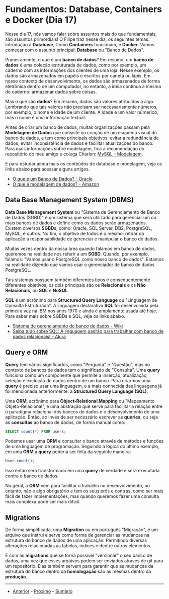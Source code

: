 # Fundamentos: Database, Containers e Docker (Dia 17)
Nesse dia 17, nós vamos falar sobre assuntos mais do que fundamentais, são assuntos primordiais! O Filipe traz nesse dia, os seguintes temas: Introdução a **Database**, Como **Containers** funcionam, e **Docker**. Vamos começar com o assunto principal: **Database** ou "Banco de Dados". 

Primeiramente, o que é um **banco de dados**? Em resumo, um **banco de dados** é uma coleção estruturada de dados, como por exemplo, um caderno com as informações dos clientes de uma loja. Nesse exemplo, os dados são armazenados em papéis e escritos por caneta ou lápis. Em nosso contexto de desenvolvimento, os dados são armazenados de forma eletrônica dentro de um computador, no entanto, a ideia continua a mesma do caderno: armazenar dados sobre coisas.

Mas o que são **dados**? Em resumo, dados são valores atribuídos a algo. Lembrando que tais valores não precisam ser necessariamente números, por exemplo, o nome e idade de um cliente. A idade é um valor númerico, mas o nome é uma informação textual.

Antes de criar um banco de dados, muitas organizações passam pela **Modelagem de Dados** que consiste na criação de um esquema visual do banco de dados, e tem como principais objetivos: evitar a redundância de dados, evitar inconsistência de dados e facilitar atualizações do banco. Para mais informações sobre modelagem, fica a recomendação do repositório do meu amigo e colega Charlon: [MySQL - Modelagem](https://github.com/charlon-156/MySQL/blob/main/Modelagem.md#modelagem-de-dados).

E para estudar ainda mais os conteúdos de database e modelagem, veja os links abaixo para acessar alguns artigos.
- [O que é um Banco de Dados? - Oracle](https://www.oracle.com/br/database/what-is-database/)
- [O que é modelagem de dados? - Amazon](https://aws.amazon.com/pt/what-is/data-modeling/)

## Data Base Management System (DBMS)
**Data Base Management System** ou "Sistema de Gerenciamento de Banco de Dados (SGBD)" é um sistema que será utilizado para gerenciar um ou mais bancos de dados e define como os dados serão armazenados. Existem diversos **SGBD**s, como:  Oracle, SQL Server, DB2, PostgreSQL, MySQL, e outros. No fim, o objetivo de todos é o mesmo: retirar da aplicação a responsabilidade de gerenciar e manipular o banco de dados. 

Muitas vezes dentro da nossa área quando falamos em banco de dados, queremos na realidade nos referir a um **SGBD**. Quando, por exemplo, falamos: "Vamos usar o PostgreSQL como nosso banco de dados". Estamos na realidade dizendo que vamos usar o gerenciador de banco de dados PostgreSQL.

Tais sistemas possuem também diferentes tipos e consequentemente diferentes objetivos, os dois principais são os **Relacionais** e os **Não Relacionais**, ou **SQL** e **NoSQL**.

**SQL** é um acrônimo para **Structured Query Language** ou "Linguagem de Consulta Estruturada". A linguagem declarativa **SQL** foi desenvolvida pela primeira vez na IBM nos anos 1970 e ainda é amplamente usada até hoje. Para saber mais sobre SGBDs e SQL, veja os links abaixo.

- [Sistema de gerenciamento de banco de dados - Wiki](https://pt.wikipedia.org/wiki/Sistema_de_gerenciamento_de_banco_de_dados)
- [Saiba tudo sobre SQL: A linguagem padrão para trabalhar com banco de dados relacionais! - Alura](https://www.alura.com.br/artigos/o-que-e-sql)

## Query e ORM
**Query** tem vários significados, como "Pergunta" e "Questão", mas no contexto de bancos de dados tem o significado de "Consulta". Uma **query** funciona como um componente que permite a inserção, atualização, seleção e exclução de dados dentro de um banco. Para criarmos uma **query** é preciso usar uma linguagem, e a mais conhecida das linguagens já foi mencionada anteriormente: a **Structured Query Language (SQL)**.

Uma **ORM**, acrônimo para **Object-Relational Mapping** ou "Mapeamento Objeto-Relacional", é uma abstração que serve para facilitar a relação entre o paradigma relacional dos bancos de dados e o desenvolvimento de uma aplicação. Então, ao invés de ser necessário escrever as **queries**, ou seja as **consultas** ao banco de dados, de forma manual como:
```sql
SELECT count(*) FROM users;
```
Podemos usar uma **ORM** e consultar o banco através de métodos e funções de uma linguagem de programação. Seguindo a lógica do último exemplo, em uma **ORM** a **query** poderia ser feita da seguinte maneira:
```js
User.count();
```
Isso então será transformado em uma **query** de verdade e será executada contra o banco de dados.

No geral, a **ORM** vem para facilitar o trabalho no desenvolvimento, no entanto, não é algo obrigatório e tem os seus prós e contras, como ser mais fácil de fazer implementações, mas quando queremos fazer uma consulta mais complexa pode ser mais dificil.

## Migrations
De forma simplificada, uma **Migration** ou em português "Migração", é um arquivo que instrui e serve como forma de gerenciar as mudanças na estrutura do banco de dados de uma aplicação. Permitindo diversas alterações relacionadas as tabelas, índices e dentre outros elementos.

É com as **migrations** que se torna possível "versionar" o seu banco de dados, uma vez que esses arquivos podem ser enviados através de git para um repositório. Elas também servem para garantir que as mudanças da estrutura do banco dentro da **homologação** são as mesmas dentro da **produção**.

---

- [Anterior](/dias/dia16.md) - [Próximo](/dias/dia18.md) - [Sumário](../README.md)
